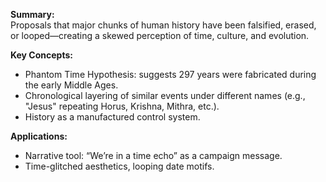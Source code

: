 **Summary:**  
Proposals that major chunks of human history have been falsified, erased, or looped—creating a skewed perception of time, culture, and evolution.

**Key Concepts:**

- Phantom Time Hypothesis: suggests 297 years were fabricated during the early Middle Ages.
- Chronological layering of similar events under different names (e.g., "Jesus" repeating Horus, Krishna, Mithra, etc.).
- History as a manufactured control system.

**Applications:**

- Narrative tool: “We’re in a time echo” as a campaign message.
- Time-glitched aesthetics, looping date motifs.